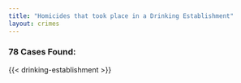 ```yaml
---
title: "Homicides that took place in a Drinking Establishment"
layout: crimes
---
```

### 78 Cases Found:
{{< drinking-establishment >}}

